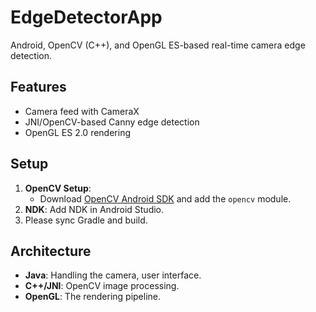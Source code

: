 # EdgeDetectorApp  
Android, OpenCV (C++), and OpenGL ES-based real-time camera edge detection.

## Features  
- Camera feed with CameraX  
- JNI/OpenCV-based Canny edge detection  
- OpenGL ES 2.0 rendering  

## Setup  
1. **OpenCV Setup**:  
   - Download [OpenCV Android SDK](https://opencv.org/releases/) and add the `opencv` module.  
2. **NDK**: Add NDK in Android Studio.
3. Please sync Gradle and build.

## Architecture
- **Java**: Handling the camera, user interface.
- **C++/JNI**: OpenCV image processing.
- **OpenGL**: The rendering pipeline.
